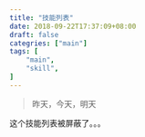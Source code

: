```yaml
---
title: "技能列表"
date: 2018-09-22T17:37:09+08:00
draft: false
categries: ["main"]
tags: [
    "main",
    "skill",
]
---
```


> 昨天，今天，明天

这个技能列表被屏蔽了。。。

